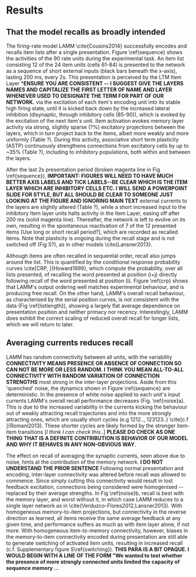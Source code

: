 # Results

## That the model recalls as broadly intended

The firing-rate model LAMM \cite{Cousins2014} successfully encodes and recalls item lists after a single presentation. Figure \ref{sequence} shows the activities of the 90 rate units during the experimental task. An item list consisting 12 of the 24 item units (cells 61-84) is presented to the network as a sequence of short external inputs (black bars beneath the x-axis), lasting 200 ms, every 2s. This presentation is perceived by the LTM Item Layer ***ENSURE YOU ARE CONSISTENT -- I SUGGEST GIVE THE LAYERS NAMES AND CAPITALIZE THE FIRST LETTER OF NAME AND LAYER WHENEVER USED TO DESIGNATE THE TERM FOR PART OF OUR NETWORK.** via the excitation of each item's encoding unit into its stable high firing state, until it is kicked back down by the increased lateral inhibition (disynaptic, through inhibitory cells (85-90)), which is evoked by the excitation of the next item's unit. Item activation evokes memory layer activity via strong, slightly sparse (?%) excitatory projections between the layers, which in turn project back to the items, albeit more weakly and more uniformly (Table ?). During this activity, associative short term plasticity (ASTP) continuously strengthens connections from excitatory cells by up to ~35% (Table ?), including to inhibitory populations, both within and between the layers.

After the last 2s presentation period (broken magenta line in Fig \ref{sequence}), **IMPORTANT: FIGURES WILL NEED TO HAVE MUCH BETTER AXIS LABELS AND TICK LABELS--BE CLEAR WHICH IS THE ITEM LAYER WHICH ARE INHIBITORY CELLS ETC. I WILL SEND A POWERPOINT SLIDE FOR STYLE, BUT ALL SHOULD BE CLEAR TO SOMEONE JUST LOOKING AT THE FIGURE AND IGNORING MAIN TEXT** external currents to the layers are slightly altered (Table ?), while a short increased input to the inhibitory Item layer units halts activity in the Item Layer, easing off after 200 ms (solid magenta line). Thereafter, the network is left to evolve on its own, resulting in the spontaneous reactivation of 7 of the 12 presented items [Use long or short recall period?], which are recorded as recalled items. Note that plasticity is ongoing during the recall stage and is not switched off (Fig S?), as in other models \cite{Lansner2013}.

Although items are often recalled in sequential order, recall also jumps around the list. This is quantified by the conditional response probability curves \cite[CRP, ]{Howard1999}, which compute the probability, over all lists presented, of recalling the word presented at position \(i+j\) directly following recall of the word presented at position \(i\). Figure \ref{crp} shows that LAMM's output ordering well matches experimental behaviour, and is producing free recall. On the other hand, LAMM's overall recall behaviour, as characterised by the serial position curves, is not consistent with the data (Fig \ref{listlength}), showing a largely flat average dependence on presentation position and neither primacy nor recency. Interestingly, LAMM does exhibit the correct scaling of reduced overall recall for longer lists, which we will return to later.

## Averaging currents reduces recall

LAMM has random connectivity between all units, with the variability **CONNECTIVITY MEANS PRESENCE OR ABSENCE OF CONNECTION SO CAN NOT BE MORE OR LESS RANDOM. I THINK YOU MEAN ALL-TO-ALL CONNECTIVITY WITH RANDOM VARIATION OF CONNECTION STRENGTHS** most strong in the inter-layer projections. Aside from this 'quenched' noise, the dynamics shown in Figure \ref{sequence} are deterministic. In the presence of white noise applied to each unit's input currents LAMM's overall recall performance decreases (Fig. \ref{noise}a). This is due to the increased variability in the currents kicking the behaviour out of weakly attracting recall trajectories and into the more strongly attracting ones, which are usually short cycles (e.g 1212.., 123123..) \cite[c.f ]{Romani2013}. These shorter cycles are likely formed by the stronger item-item transitions [_I think I can check this.._] **PLEASE DO CHECK AS ONE THING THAT IS A DEFINITE CONTRIBUTION IS BEHAVIOR OF OUR MODEL AND WHY IT BEHAVES IN ANY NON-OBVIOUS WAY**.

The effect on recall of averaging the synaptic currents, seen above due to noise, hints at the contribution of the memory network. **I DO NOT UNDERSTAND THE PRIOR SENTENCE** Following normal presentation and encoding, inter-layer connectivity was altered before recall was allowed to commence. Since simply cutting this connectivity would result in lost feedback excitation, connections being considered were homogenised -- replaced by their average strengths. In Fig \ref{noise}b, recall is best with the memory layer, and worst without it, in which case LAMM reduces to a single layer network as in \cite{Verduzco-Flores2012,Lansner2013}. With homogeneous memory-to-item projections, but connectivity in the reverse direction as learned, all items receive the same average feedback at any given time, and performance suffers as much as with item layer alone, if not more. With homogeneous item-to-memory connectivity, however, biases in the memory-to-item connectivity encoded during presentation are still able to generate switching of activated item units, resulting in increased recall (c.f. Supplementary figure S\ref{switching}). **THIS PARA IS A BIT OPAQUE. I WOULD BEGIN WITH A LINE OF THE FORM "We wanted to test whether the presence of more strongly connected units limited the capacity of sequence memory ...**

